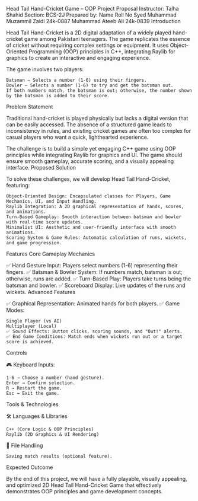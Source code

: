 Head Tail Hand-Cricket Game – OOP Project Proposal
Instructor: Talha Shahid
Section: BCS-2J
Prepared by:
Name	Roll No
Syed Muhammad Muzammil Zaidi	24k-0887
Muhammad Ateeb Ali	24k-0839
Introduction

Head Tail Hand-Cricket is a 2D digital adaptation of a widely played hand-cricket game among Pakistani teenagers. The game replicates the essence of cricket without requiring complex settings or equipment. It uses Object-Oriented Programming (OOP) principles in C++, integrating Raylib for graphics to create an interactive and engaging experience.

The game involves two players:

    Batsman – Selects a number (1-6) using their fingers.
    Bowler – Selects a number (1-6) to try and get the batsman out.
    If both numbers match, the batsman is out; otherwise, the number shown by the batsman is added to their score.

Problem Statement

Traditional hand-cricket is played physically but lacks a digital version that can be easily accessed. The absence of a structured game leads to inconsistency in rules, and existing cricket games are often too complex for casual players who want a quick, lighthearted experience.

The challenge is to build a simple yet engaging C++ game using OOP principles while integrating Raylib for graphics and UI. The game should ensure smooth gameplay, accurate scoring, and a visually appealing interface.
Proposed Solution

To solve these challenges, we will develop Head Tail Hand-Cricket, featuring:

    Object-Oriented Design: Encapsulated classes for Players, Game Mechanics, UI, and Input Handling.
    Raylib Integration: A 2D graphical representation of hands, scores, and animations.
    Turn-Based Gameplay: Smooth interaction between batsman and bowler with real-time score updates.
    Minimalist UI: Aesthetic and user-friendly interface with smooth animations.
    Scoring System & Game Rules: Automatic calculation of runs, wickets, and game progression.

Features
Core Gameplay Mechanics

✅ Hand Gesture Input: Players select numbers (1-6) representing their fingers.
✅ Batsman & Bowler System: If numbers match, batsman is out; otherwise, runs are added.
✅ Turn-Based Play: Players take turns being the batsman and bowler.
✅ Scoreboard Display: Live updates of the runs and wickets.
Advanced Features

✅ Graphical Representation: Animated hands for both players.
✅ Game Modes:

    Single Player (vs AI)
    Multiplayer (Local)
    ✅ Sound Effects: Button clicks, scoring sounds, and "Out!" alerts.
    ✅ End Game Conditions: Match ends when wickets run out or a target score is achieved.

Controls

🎮 Keyboard Inputs:

    1-6 → Choose a number (hand gesture).
    Enter → Confirm selection.
    R → Restart the game.
    Esc → Exit the game.

Tools & Technologies

🛠 Languages & Libraries

    C++ (Core Logic & OOP Principles)
    Raylib (2D Graphics & UI Rendering)

📂 File Handling

    Saving match results (optional feature).

Expected Outcome

By the end of this project, we will have a fully playable, visually appealing, and optimized 2D Head Tail Hand-Cricket Game that effectively demonstrates OOP principles and game development concepts.
